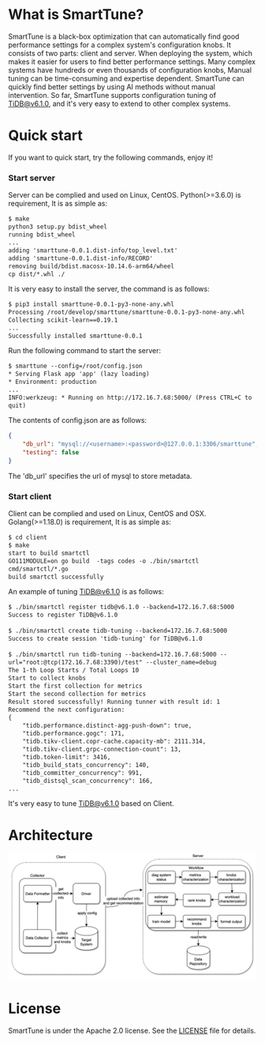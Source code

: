 # What is SmartTune?
SmartTune is a black-box optimization that can automatically find good performance settings for a complex system's configuration knobs. 
It consists of two parts: client and server. When deploying the system, which makes it easier for users to find better performance settings.
Many complex systems have hundreds or even thousands of configuration knobs, Manual tuning can be time-consuming and expertise dependent.
SmartTune can quickly find better settings by using AI methods without manual intervention. So far, SmartTune supports configuration tuning of
TiDB@v6.1.0, and it's very easy to extend to other complex systems.

# Quick start
If you want to quick start, try the following commands, enjoy it!
### Start server
Server can be complied and used on Linux, CentOS. Python(>=3.6.0) is requirement, It is as simple as:
```shell
$ make
python3 setup.py bdist_wheel
running bdist_wheel
...
adding 'smarttune-0.0.1.dist-info/top_level.txt'
adding 'smarttune-0.0.1.dist-info/RECORD'
removing build/bdist.macosx-10.14.6-arm64/wheel
cp dist/*.whl ./
```
It is very easy to install the server, the command is as follows:
```shell
$ pip3 install smarttune-0.0.1-py3-none-any.whl
Processing /root/develop/smarttune/smarttune-0.0.1-py3-none-any.whl
Collecting scikit-learn==0.19.1
...
Successfully installed smarttune-0.0.1
```
Run the following command to start the server:
```shell
$ smarttune --config=/root/config.json
* Serving Flask app 'app' (lazy loading)
* Environment: production
...
INFO:werkzeug: * Running on http://172.16.7.68:5000/ (Press CTRL+C to quit)
```
The contents of config.json are as follows:
```json
{
    "db_url": "mysql://<username>:<password>@127.0.0.1:3306/smarttune",
    "testing": false
}
```
The 'db_url' specifies the url of mysql to store metadata.

### Start client
Client can be complied and used on Linux, CentOS and OSX. Golang(>=1.18.0) is requirement, It is as simple as:
```shell
$ cd client
$ make
start to build smartctl
GO111MODULE=on go build  -tags codes -o ./bin/smartctl cmd/smartctl/*.go
build smartctl successfully
```
An example of tuning TiDB@v6.1.0 is as follows:
```shell
$ ./bin/smartctl register tidb@v6.1.0 --backend=172.16.7.68:5000
Success to register TiDB@v6.1.0

$ ./bin/smartctl create tidb-tuning --backend=172.16.7.68:5000
Success to create session 'tidb-tuning' for TiDB@v6.1.0

$ ./bin/smartctl run tidb-tuning --backend=172.16.7.68:5000 --url="root:@tcp(172.16.7.68:3390)/test" --cluster_name=debug
The 1-th Loop Starts / Total Loops 10
Start to collect knobs
Start the first collection for metrics
Start the second collection for metrics
Result stored successfully! Running tunner with result id: 1
Recommend the next configuration:
{
    "tidb.performance.distinct-agg-push-down": true,
    "tidb.performance.gogc": 171,
    "tidb.tikv-client.copr-cache.capacity-mb": 2111.314,
    "tidb.tikv-client.grpc-connection-count": 13,
    "tidb.token-limit": 3416,
    "tidb_build_stats_concurrency": 140,
    "tidb_committer_concurrency": 991,
    "tidb_distsql_scan_concurrency": 166,
...
```
It's very easy to tune TiDB@v6.1.0 based on Client.
# Architecture
![architecture](./docs/architecture.png)

# License
SmartTune is under the Apache 2.0 license. See the [LICENSE](./LICENSE) file for details.